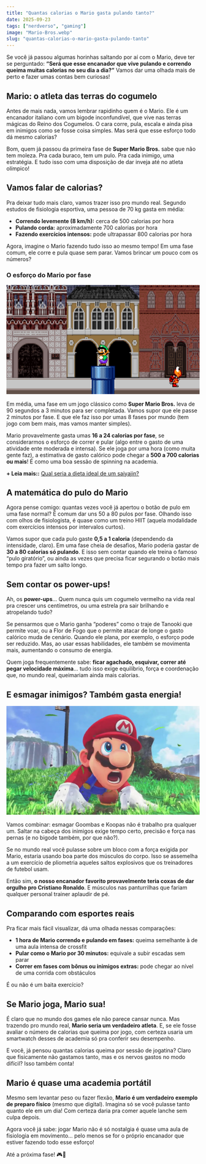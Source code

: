 ```yaml
---
title: "Quantas calorias o Mario gasta pulando tanto?"
date: 2025-09-23
tags: ["nerdverso", "gaming"]
image: "Mario-Bros.webp"
slug: "quantas-calorias-o-mario-gasta-pulando-tanto"
---
```


Se você já passou algumas horinhas saltando por aí com o Mario, deve ter se perguntado: **“Será que esse encanador que vive pulando e correndo queima muitas calorias no seu dia a dia?”** Vamos dar uma olhada mais de perto e fazer umas contas bem curiosas!

## Mario: o atleta das terras do cogumelo

Antes de mais nada, vamos lembrar rapidinho quem é o Mario. Ele é um encanador italiano com um bigode inconfundível, que vive nas terras mágicas do Reino dos Cogumelos. O cara corre, pula, escala e ainda pisa em inimigos como se fosse coisa simples. Mas será que esse esforço todo dá mesmo calorias?

Bom, quem já passou da primeira fase de **Super Mario Bros.** sabe que não tem moleza. Pra cada buraco, tem um pulo. Pra cada inimigo, uma estratégia. E tudo isso com uma disposição de dar inveja até no atleta olímpico!

## Vamos falar de calorias?

Pra deixar tudo mais claro, vamos trazer isso pro mundo real. Segundo estudos de fisiologia esportiva, uma pessoa de 70 kg gasta em média:

*   **Correndo levemente (8 km/h):** cerca de 500 calorias por hora
*   **Pulando corda:** aproximadamente 700 calorias por hora
*   **Fazendo exercícios intensos:** pode ultrapassar 800 calorias por hora

Agora, imagine o Mario fazendo tudo isso ao mesmo tempo! Em uma fase comum, ele corre e pula quase sem parar. Vamos brincar um pouco com os números?

### O esforço do Mario por fase

![mario](Mario.jpg)

Em média, uma fase em um jogo clássico como **Super Mario Bros.** leva de 90 segundos a 3 minutos para ser completada. Vamos supor que ele passe 2 minutos por fase. E que ele faz isso por umas 8 fases por mundo (tem jogo com bem mais, mas vamos manter simples).

Mario provavelmente gasta umas **16 a 24 calorias por fase**, se considerarmos o esforço de correr e pular (algo entre o gasto de uma atividade ente moderada e intensa). Se ele joga por uma hora (como muita gente faz), a estimativa de gasto calórico pode chegar a **500 a 700 calorias ou mais**! É como uma boa sessão de spinning na academia.

**+ Leia mais::** [Qual seria a dieta ideal de um saiyajin?](https://nerdatico.com.br/qual-seria-a-dieta-ideal-de-um-saiyajin/)

## A matemática do pulo do Mario

Agora pense comigo: quantas vezes você já apertou o botão de pulo em uma fase normal? É comum dar uns 50 a 80 pulos por fase. Olhando isso com olhos de fisiologista, é quase como um treino HIIT (aquela modalidade com exercícios intensos por intervalos curtos).

Vamos supor que cada pulo gaste **0,5 a 1 caloria** (dependendo da intensidade, claro). Em uma fase cheia de desafios, Mario poderia gastar de **30 a 80 calorias só pulando**. E isso sem contar quando ele treina o famoso “pulo giratório”, ou ainda as vezes que precisa ficar segurando o botão mais tempo pra fazer um salto longo.

## Sem contar os power-ups!

Ah, os **power-ups**... Quem nunca quis um cogumelo vermelho na vida real pra crescer uns centímetros, ou uma estrela pra sair brilhando e atropelando tudo?

Se pensarmos que o Mario ganha “poderes” como o traje de Tanooki que permite voar, ou a Flor de Fogo que o permite atacar de longe o gasto calórico muda de cenário. Quando ele plana, por exemplo, o esforço pode ser reduzido. Mas, ao usar essas habilidades, ele também se movimenta mais, aumentando o consumo de energia.

Quem joga frequentemente sabe: **ficar agachado, esquivar, correr até pegar velocidade máxima**… tudo isso exige equilíbrio, força e coordenação que, no mundo real, queimariam ainda mais calorias.

## E esmagar inimigos? Também gasta energia!

![super-mario](Super-Mario.webp)

Vamos combinar: esmagar Goombas e Koopas não é trabalho pra qualquer um. Saltar na cabeça dos inimigos exige tempo certo, precisão e força nas pernas (e no bigode também, por que não?).

Se no mundo real você pulasse sobre um bloco com a força exigida por Mario, estaria usando boa parte dos músculos do corpo. Isso se assemelha a um exercício de pliometria aqueles saltos explosivos que os treinadores de futebol usam.

Então sim, **o nosso encanador favorito provavelmente teria coxas de dar orgulho pro Cristiano Ronaldo**. E músculos nas panturrilhas que fariam qualquer personal trainer aplaudir de pé.

## Comparando com esportes reais

Pra ficar mais fácil visualizar, dá uma olhada nessas comparações:

*   **1 hora de Mario correndo e pulando em fases:** queima semelhante à de uma aula intensa de crossfit
*   **Pular como o Mario por 30 minutos:** equivale a subir escadas sem parar
*   **Correr em fases com bônus ou inimigos extras:** pode chegar ao nível de uma corrida com obstáculos

É ou não é um baita exercício?

## Se Mario joga, Mario sua!

É claro que no mundo dos games ele não parece cansar nunca. Mas trazendo pro mundo real, **Mario seria um verdadeiro atleta**. E, se ele fosse avaliar o número de calorias que queima por jogo, com certeza usaria um smartwatch desses de academia só pra conferir seu desempenho.

E você, já pensou quantas calorias queima por sessão de jogatina? Claro que fisicamente não gastamos tanto, mas e os nervos gastos no modo difícil? Isso também conta!

## Mario é quase uma academia portátil

Mesmo sem levantar peso ou fazer flexão, **Mario é um verdadeiro exemplo de preparo físico** (mesmo que digital). Imagina só se você pulasse tanto quanto ele em um dia! Com certeza daria pra comer aquele lanche sem culpa depois.

Agora você já sabe: jogar Mario não é só nostalgia é quase uma aula de fisiologia em movimento… pelo menos se for o próprio encanador que estiver fazendo todo esse esforço!

Até a próxima fase! 🎮💪